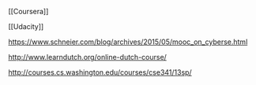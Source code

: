 [[Coursera]]

[[Udacity]]

https://www.schneier.com/blog/archives/2015/05/mooc_on_cyberse.html

http://www.learndutch.org/online-dutch-course/

http://courses.cs.washington.edu/courses/cse341/13sp/
